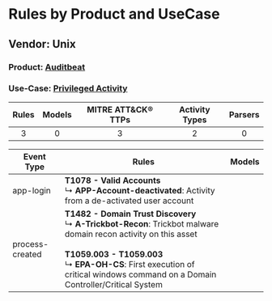 Rules by Product and UseCase
============================
Vendor: Unix
------------
### Product: [Auditbeat](../ds_unix_auditbeat.md)
### Use-Case: [Privileged Activity](../../../../UseCases/uc_privileged_activity.md)

| Rules | Models | MITRE ATT&CK® TTPs | Activity Types | Parsers |
|:-----:|:------:|:------------------:|:--------------:|:-------:|
|   3   |   0    |         3          |       2        |    0    |

| Event Type      | Rules    | Models |
| ---- | ---- | ------ |
| app-login       | <b>T1078 - Valid Accounts</b><br> ↳ <b>APP-Account-deactivated</b>: Activity from a de-activated user account    |        |
| process-created | <b>T1482 - Domain Trust Discovery</b><br> ↳ <b>A-Trickbot-Recon</b>: Trickbot malware domain recon activity on this asset<br><br><b>T1059.003 - T1059.003</b><br> ↳ <b>EPA-OH-CS</b>: First execution of critical windows command on a Domain Controller/Critical System |        |